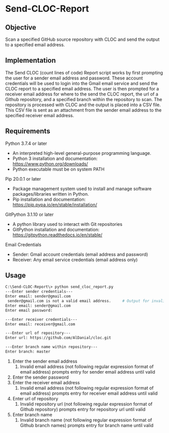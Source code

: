 # Send-CLOC-Report
## Objective
Scan a specified GitHub source repository with CLOC and send the output to a specified email address.

## Implementation
The Send CLOC (count lines of code) Report script works by first prompting the user for a sender email address and password. These account credentials will be used to login into the Gmail email service and send the CLOC report to a specified email address. 
The user is then prompted for a receiver email address for where to the send the CLOC report, the url of a Github repository, and a specified branch within the repository to scan.
The repository is processed with CLOC and the output is placed into a CSV file. This CSV file is sent as an attachment from the sender email address to the specified receiver email address.

## Requirements
 Python 3.7.4 or later
  - An interpreted high-level general-purpose programming language.
  - Python 3 installation and documentation: https://www.python.org/downloads/
  - Python executable must be on system PATH
  
 Pip 20.0.1 or later
  - Package management system used to install and manage software packages/libraries written in Python.
  - Pip installation and documentation: https://pip.pypa.io/en/stable/installation/
  
 GitPython 3.1.10 or later 
  - A python library used to interact with Git repositories
  - GitPython installation and documentation: https://gitpython.readthedocs.io/en/stable/

Email Credentials
  - Sender: Gmail account credentials (email address and password)
  - Receiver: Any email service credentials (email address only)

## Usage
``` bash
C:\Send-CLOC-Report\> python send_cloc_report.py
---Enter sender credentials---
Enter email: sender@gmail.com
 sender@gmail.com is not a valid email address.     # Output for invalid email address
Enter email: sender@gmail.com
Enter email password: 

---Enter receiver credentials---
Enter email: receiver@gmail.com

---Enter url of repository---
Enter url: https://github.com/AlDanial/cloc.git

---Enter branch name within repository---
Enter branch: master
```
1. Enter the sender email address
   1. Invalid email address (not following regular expression format of email address) prompts entry for sender email address until valid
2. Enter the sender password
3. Enter the receiver email address
   1. Invalid email address (not following regular expression format of email address) prompts entry for receiver email address until valid 
4. Enter url of repository
   1. Invalid repository url (not following regular expression format of Github repository) prompts entry for repository url until valid
5. Enter branch name
   1. Invalid branch name (not following regular expression format of Github branch names) prompts entry for branch name until valid
